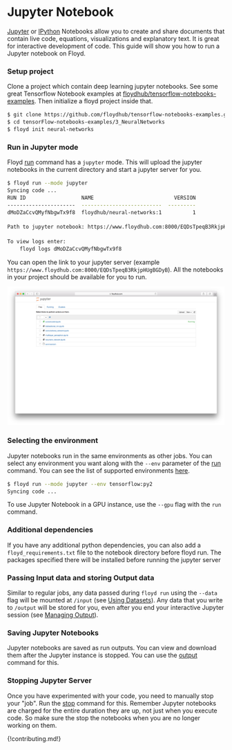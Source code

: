 # Jupyter Notebook

[Jupyter](http://jupyter.org/) or [IPython](https://ipython.org/) Notebooks allow you 
to create and share documents that contain live code, equations, visualizations and explanatory text. It is 
great for interactive development of code. This guide will show you how to run a Jupyter notebook on Floyd.

### Setup project

Clone a project which contain deep learning jupyter notebooks. See some great 
Tensorflow Notebook examples at [floydhub/tensorflow-notebooks-examples](https://github.com/floydhub/tensorflow-notebooks-examples).
Then initialize a floyd project inside that.

```bash
$ git clone https://github.com/floydhub/tensorflow-notebooks-examples.git
$ cd tensorFlow-notebooks-examples/3_NeuralNetworks
$ floyd init neural-networks
```

### Run in Jupyter mode

Floyd [run](../commands/run.md) command has a `jupyter` mode. This will upload the jupyter notebooks in the current 
directory and start a jupyter server for you.

```bash
$ floyd run --mode jupyter
Syncing code ...
RUN ID                  NAME                          VERSION
----------------------  --------------------------  ---------
dMoDZaCcvQMyfNbgwTx9f8  floydhub/neural-networks:1          1

Path to jupyter notebook: https://www.floydhub.com:8000/EQDsTpeqB3RkjpHUgBGDyB

To view logs enter:
    floyd logs dMoDZaCcvQMyfNbgwTx9f8
```

You can open the link to your jupyter server (example `https://www.floydhub.com:8000/EQDsTpeqB3RkjpHUgBGDyB`). 
All the notebooks in your project should be available for you to run.

![Jupyter](../img/jupyter_home.png)

### Selecting the environment

Jupyter notebooks run in the same environments as other jobs. You can select any environment you want 
along with the `--env` parameter of the [run](../commands/run.md) command. You can see the list of supported environments
[here](../home/environments.md).

```bash
$ floyd run --mode jupyter --env tensorflow:py2
Syncing code ...
```

To use Jupyter Notebook in a GPU instance, use the `--gpu` flag with the `run` command.
### Additional dependencies

If you have any additional python dependencies, you can also add a `floyd_requirements.txt` file to 
the notebook directory before floyd run. The packages specified there will be installed before running the 
jupyter server

### Passing Input data and storing Output data

Similar to regular jobs, any data passed during `floyd run` using the `--data` flag will be mounted 
at `/input` (see [Using Datasets](/home/using_datasets/)). Any data that you write to `/output` will be stored for you, even after you end your 
interactive Jupyter session (see [Managing Output](/home/managing_output)).

### Saving Jupyter Notebooks

Jupyter notebooks are saved as run outputs. You can view and download them after the Jupyter instance is 
stopped. You can use the [output](../commands/output.md) command for this.

### Stopping Jupyter Server

Once you have experimented with your code, you need to manually stop your "job". Run the [stop](../commands/stop.md) command 
for this. Remember Jupyter notebooks are charged for the entire duration they are up, not just when you
execute code. So make sure the stop the notebooks when you are no longer working on them.

{!contributing.md!}
